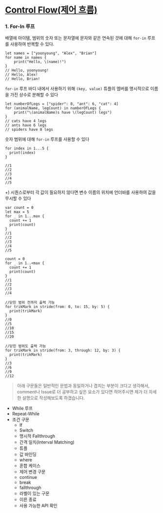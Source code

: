 # [Control Flow(제어 흐름)](https://bbiguduk.gitbook.io/swift/language-guide-1/control-flow)

### 1. For-In 루프
배열에 아이템, 범위의 숫자 또는 문자열에 문자와 같은 연속된 것에 대해 `for-in` 루프를 사용하여 반복할 수 있다.
```
let names = ["yoonyoung", "Alex", "Brian"]
for name in names {
    print("Hello, \(name)!")
}
// Hello, yoonyoung!
// Hello, Alex!
// Hello, Brian!
```

`for-in` 루프 바디 내에서 사용하기 위해 `(key, value)` 튜플의 멤버를 명시적으로 이름을 가진 상수로 분해할 수 있다
```
let numberOfLegs = ["spider": 8, "ant": 6, "cat": 4]
for (animalName, legCount) in numberOfLegs {
    print("\(animalName)s have \(legCount) legs")
}
// cats have 4 legs
// ants have 6 legs
// spiders have 8 legs
```
  
숫자 범위에 대해 `for-in` 루프를 사용할 수 있다
```
for index in 1...5 {
  print(index)
}

//1
//2
//3
//4
//5
```

+) 시퀀스로부터 각 값이 필요하지 않다면 변수 이름의 위치에 언더바를 사용하여 값을 무시할 수 있다
```
var count = 0
let max = 5
for _ in 1...max {
  count += 1
  print(count)
}
//1
//2
//3
//4
//5

count = 0
for _ in 1..<max {
  count += 1
  print(count)
}
//1
//2
//3
//4

//닫힌 범위 전까지 출력 가능
for trikMark in stride(from: 0, to: 15, by: 5) {
  print(trikMark)
}
//0
//5
//10
//15
//20

//닫힌 범위도 출력 가능
for trikMark in stride(from: 3, through: 12, by: 3) {
  print(trikMark)
}
//3
//6
//9
//12
```

> 아래 구문들은 일반적인 문법과 동일하거나 겹치는 부분이 크다고 생각해서, comment나 Issue로 더 공부하고 싶은 요소가 있다면 적어주시면 제가 더 자세한 설명으로 작성해보도록 하겠습니다.
- While 루프
- Repeat-While
- 조건 구문
  - If
  - Switch
  - 명시적 Fallthrough
  - 간격 일치(Interval Matching)
  - 튜플
  - 값 바인딩
  - where
  - 혼합 케이스
  - 제어 변경 구문
  - continue
  - break
  - fallthrough
  - 라벨이 있는 구문
  - 이른 종료
  - 사용 가능한 API 확인
